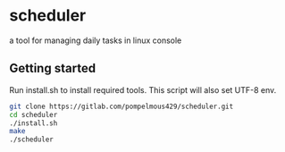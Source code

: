 # scheduler

a tool for managing daily tasks in linux console

## Getting started
Run install.sh to install required tools. This script will also set UTF-8 env.


```sh
git clone https://gitlab.com/pompelmous429/scheduler.git
cd scheduler
./install.sh
make
./scheduler

